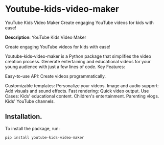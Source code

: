 # Youtube-kids-video-maker

YouTube Kids Video Maker Create engaging YouTube videos for kids with ease!   

**Description**: YouTube Kids Video Maker

Create engaging YouTube videos for kids with ease!

Youtube-kids-video-maker is a Python package that simplifies the video creation process. Generate entertaining and educational videos for your young audience with just a few lines of code.
Key Features:

Easy-to-use API: Create videos programmatically.

Customizable templates: Personalize your videos.
Image and audio support: Add visuals and sound effects.
Fast rendering: Quick video output.
Use Cases:
Kids' educational content.
Children's entertainment.
Parenting vlogs.
Kids' YouTube channels.

## Installation.

To install the package, run:

```bash
pip install youtube-kids-video-maker
